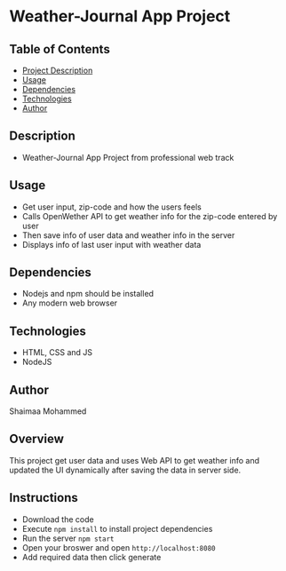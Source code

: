 # Weather-Journal App Project

## Table of Contents

- [Project Description](#description)
- [Usage](#usage)
- [Dependencies](#dependencies)
- [Technologies](#technologies)
- [Author](#author)

## Description

- Weather-Journal App Project from professional web track

## Usage

- Get user input, zip-code and how the users feels
- Calls OpenWether API to get weather info for the zip-code entered by user
- Then save info of user data and weather info in the server
- Displays info of last user input with weather data

## Dependencies

- Nodejs and npm should be installed
- Any modern web browser

## Technologies

- HTML, CSS and JS
- NodeJS

## Author

Shaimaa Mohammed

## Overview

This project get user data and uses Web API to get weather info and updated the UI dynamically after saving the data in server side.

## Instructions

- Download the code
- Execute `npm install` to install project dependencies
- Run the server `npm start`
- Open your broswer and open `http://localhost:8080`
- Add required data then click generate
